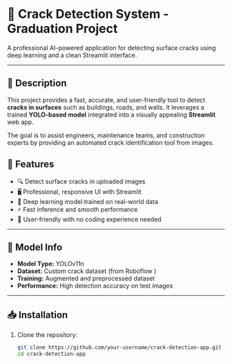 # 🧱 Crack Detection System - Graduation Project

A professional AI-powered application for detecting surface cracks using deep learning and a clean Streamlit interface.

---

## 📌 Description

This project provides a fast, accurate, and user-friendly tool to detect **cracks in surfaces** such as buildings, roads, and walls. It leverages a trained **YOLO-based model** integrated into a visually appealing **Streamlit** web app.

The goal is to assist engineers, maintenance teams, and construction experts by providing an automated crack identification tool from images.


## 🚀 Features

- 🔍 Detect surface cracks in uploaded images
- 🖥️ Professional, responsive UI with Streamlit
- 🧠 Deep learning model trained on real-world data
- ⚡ Fast inference and smooth performance
- 👥 User-friendly with no coding experience needed

---

## 🧠 Model Info

- **Model Type:** YOLOv11n
- **Dataset:** Custom crack dataset (from Roboflow )
- **Training:** Augmented and preprocessed dataset
- **Performance:** High detection accuracy on test images

---


## 📥 Installation

1. Clone the repository:
   ```bash
   git clone https://github.com/your-username/crack-detection-app.git
   cd crack-detection-app

